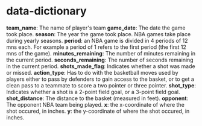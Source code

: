 data-dictionary
================

**team\_name**: The name of player's team
**game\_date**: The date the game took place.
**season**: The year the game took place. NBA games take place during yearly seasons.
**period**: an NBA game is divided in 4 periods of 12 mns each. For example a period of 1 refers to the first period (the first 12 mns of the game).
**minutes\_remaining**: The number of minutes remaining in the current period.
**seconds\_remaining**: The number of seconds remaining in the current period.
**shots\_made\_flag**: Indicates whether a shot was made or missed.
**action\_type**: Has to do with the basketball moves used by players either to pass by defenders to gain access to the basket, or to get a clean pass to a teammate to score a two pointer or three pointer.
**shot\_type**: Indicates whether a shot is a 2-point field goal, or a 3-point field goal.
**shot\_distance**: The distance to the basket (measured in feet).
**opponent**: The opponent NBA team being played.
**x**: the x-coordinate of where the shot occured, in inches.
**y**: the y-coordinate of where the shot occured, in inches.
